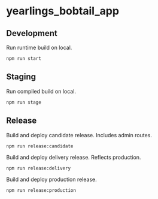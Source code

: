 # yearlings_bobtail_app

## Development

Run runtime build on local.

```
npm run start
```

## Staging

Run compiled build on local.

```
npm run stage
```

## Release

Build and deploy candidate release. Includes admin routes.

```
npm run release:candidate
```

Build and deploy delivery release. Reflects production.

```
npm run release:delivery
```

Build and deploy production release.

```
npm run release:production
```
